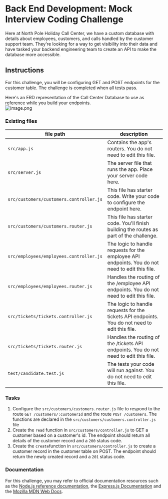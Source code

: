 # Back End Development: Mock Interview Coding Challenge

Here at North Pole Holiday Call Center, we have a custom database with details about employees, customers, and calls handled by the customer support team. They're looking for a way to get visibility into their data and have tasked your backend engineering team to create an API to make the database more accessible.

## Instructions

For this challenge, you will be configuring GET and POST endpoints for the customer table. The challenge is completed when all tests pass.

Here's an ERD representation of the Call Center Database to use as reference while you build your endpoints.  
![image.png](http://res.cloudinary.com/strive/image/upload/w_1000,h_1000,c_limit/ae5dc26d3357c1471d7a72bb92a514d5-image.png)

### Existing files

|file path|description|
|---|---|
|`src/app.js`|Contains the app's routers. You do not need to edit this file.|
|`src/server.js`|The server file that runs the app. Place your server code here.|
|`src/customers/customers.controller.js`|This file has starter code. Write your code to configure the endpoint here.|
|`src/customers/customers.router.js`|This file has starter code. You'll finish building the routes as part of the challenge.|
|`src/employees/employees.controller.js`|The logic to handle requests for the employee API endpoints. You do not need to edit this file.|
|`src/employees/employees.router.js`|Handles the routing of the /employee API endpoints. You do not need to edit this file.|
|`src/tickets/tickets.controller.js`|The logic to handle requests for the tickets API endpoints. You do not need to edit this file.|
|`src/tickets/tickets.router.js`|Handles the routing of the /tickets API endpoints. You do not need to edit this file.|
|`test/candidate.test.js`|The tests your code will run against. You do not need to edit this file.|

### Tasks

1. Configure the `src/customers/customers.router.js` file to respond to the route `GET /customers/:customerId` and the route `POST /customers`. The functions are declared in the `src/customers/customers.controller.js` file
2. Create the `read` function in `src/customers/controller.js` to GET a customer based on a customer's id. The endpoint should return all details of the customer record and a `200` status code.
3. Create the `create`function in `src/customers/controller.js` to create a customer record in the customer table on POST. The endpoint should return the newly created record and a `201` status code.

### Documentation

For this challenge, you may refer to official documentation resources such as the [Node.js reference documentation](https://nodejs.org/en/docs/), the [Express.js Documentation](http://expressjs.com/en/api.html) and the [Mozilla MDN Web Docs](https://developer.mozilla.org/en-US/docs/Web/JavaScript).